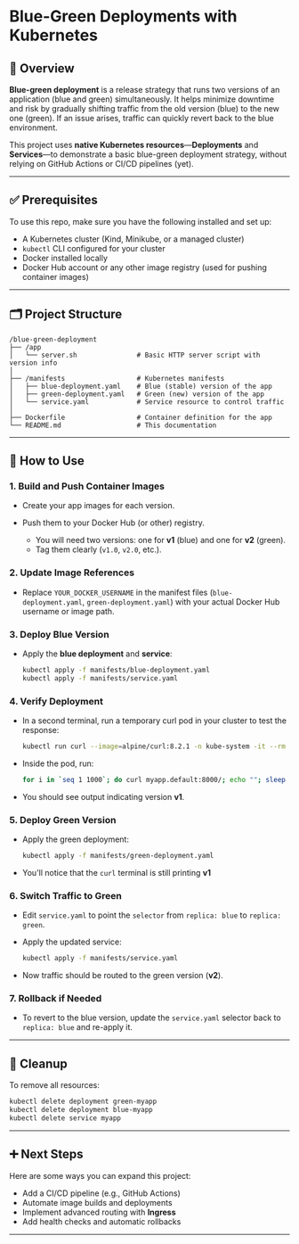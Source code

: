 # Blue-Green Deployments with Kubernetes

## 📘 Overview

**Blue-green deployment** is a release strategy that runs two versions of an application (blue and green) simultaneously. It helps minimize downtime and risk by gradually shifting traffic from the old version (blue) to the new one (green). If an issue arises, traffic can quickly revert back to the blue environment.

This project uses **native Kubernetes resources**—**Deployments** and **Services**—to demonstrate a basic blue-green deployment strategy, without relying on GitHub Actions or CI/CD pipelines (yet).

---

## ✅ Prerequisites

To use this repo, make sure you have the following installed and set up:

* A Kubernetes cluster (Kind, Minikube, or a managed cluster)
* `kubectl` CLI configured for your cluster
* Docker installed locally
* Docker Hub account or any other image registry (used for pushing container images)

---

## 🗂 Project Structure

```
/blue-green-deployment
├── /app
│   └── server.sh               # Basic HTTP server script with version info
│
├── /manifests                  # Kubernetes manifests
│   ├── blue-deployment.yaml    # Blue (stable) version of the app
│   ├── green-deployment.yaml   # Green (new) version of the app
│   └── service.yaml            # Service resource to control traffic
│
├── Dockerfile                  # Container definition for the app
└── README.md                   # This documentation
```

---

## 🚀 How to Use

### 1. **Build and Push Container Images**

* Create your app images for each version.
* Push them to your Docker Hub (or other) registry.

  * You will need two versions: one for **v1** (blue) and one for **v2** (green).
  * Tag them clearly (`v1.0`, `v2.0`, etc.).

### 2. **Update Image References**

* Replace `YOUR_DOCKER_USERNAME` in the manifest files (`blue-deployment.yaml`, `green-deployment.yaml`) with your actual Docker Hub username or image path.

### 3. **Deploy Blue Version**

* Apply the **blue deployment** and **service**:

  ```sh
  kubectl apply -f manifests/blue-deployment.yaml
  kubectl apply -f manifests/service.yaml
  ```

### 4. **Verify Deployment**

* In a second terminal, run a temporary curl pod in your cluster to test the response:

  ```sh
  kubectl run curl --image=alpine/curl:8.2.1 -n kube-system -it --rm -- sh
  ```
* Inside the pod, run:

  ```sh
  for i in `seq 1 1000`; do curl myapp.default:8000/; echo ""; sleep 1; done
  ```
* You should see output indicating version **v1**.

### 5. **Deploy Green Version**

* Apply the green deployment:

  ```sh
  kubectl apply -f manifests/green-deployment.yaml
  ```

* You'll notice that the `curl` terminal is still printing **v1**

### 6. **Switch Traffic to Green**

* Edit `service.yaml` to point the `selector` from `replica: blue` to `replica: green`.
* Apply the updated service:

  ```sh
  kubectl apply -f manifests/service.yaml
  ```
* Now traffic should be routed to the green version (**v2**).

### 7. **Rollback if Needed**

* To revert to the blue version, update the `service.yaml` selector back to `replica: blue` and re-apply it.

---

## 🧹 Cleanup

To remove all resources:

```sh
kubectl delete deployment green-myapp
kubectl delete deployment blue-myapp
kubectl delete service myapp
```

---

## ➕ Next Steps

Here are some ways you can expand this project:

* Add a CI/CD pipeline (e.g., GitHub Actions)
* Automate image builds and deployments
* Implement advanced routing with **Ingress**
* Add health checks and automatic rollbacks

---
